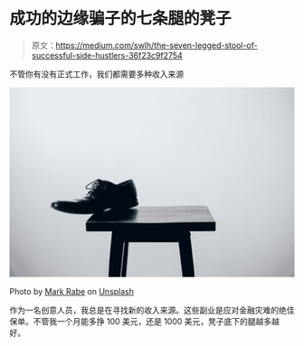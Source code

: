 # 成功的边缘骗子的七条腿的凳子

> 原文：<https://medium.com/swlh/the-seven-legged-stool-of-successful-side-hustlers-36f23c9f2754>

不管你有没有正式工作，我们都需要多种收入来源

![](img/892d06ded29aa279b19792a38234b5d1.png)

Photo by [Mark Rabe](https://unsplash.com/@markrabephotography?utm_source=medium&utm_medium=referral) on [Unsplash](https://unsplash.com?utm_source=medium&utm_medium=referral)

作为一名创意人员，我总是在寻找新的收入来源。这些副业是应对金融灾难的绝佳保单。不管我一个月能多挣 100 美元，还是 1000 美元，凳子底下的腿越多越好。